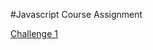 #Javascript Course Assignment

[Challenge 1](https://chandara.github.io/complete-javascript-course/2-JS-basics/challenge_1/index.html)
